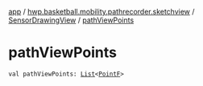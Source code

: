 [app](../../index.md) / [hwp.basketball.mobility.pathrecorder.sketchview](../index.md) / [SensorDrawingView](index.md) / [pathViewPoints](.)

# pathViewPoints

`val pathViewPoints: `[`List`](https://kotlinlang.org/api/latest/jvm/stdlib/kotlin.collections/-list/index.html)`<`[`PointF`](../../hwp.basketball.mobility.util/-point-f/index.md)`>`